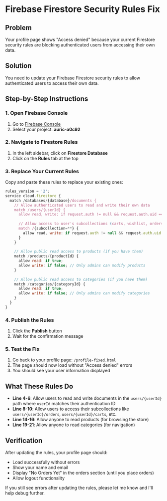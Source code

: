 # Firebase Firestore Security Rules Fix

## Problem
Your profile page shows "Access denied" because your current Firestore security rules are blocking authenticated users from accessing their own data.

## Solution
You need to update your Firebase Firestore security rules to allow authenticated users to access their own data.

## Step-by-Step Instructions

### 1. Open Firebase Console
1. Go to [Firebase Console](https://console.firebase.google.com)
2. Select your project: **auric-a0c92**

### 2. Navigate to Firestore Rules
1. In the left sidebar, click on **Firestore Database**
2. Click on the **Rules** tab at the top

### 3. Replace Your Current Rules
Copy and paste these rules to replace your existing ones:

```javascript
rules_version = '2';
service cloud.firestore {
  match /databases/{database}/documents {
    // Allow authenticated users to read and write their own data
    match /users/{userId} {
      allow read, write: if request.auth != null && request.auth.uid == userId;
      
      // Allow access to user's subcollections (carts, wishlist, orders)
      match /{subcollection=**} {
        allow read, write: if request.auth != null && request.auth.uid == userId;
      }
    }
    
    // Allow public read access to products (if you have them)
    match /products/{productId} {
      allow read: if true;
      allow write: if false; // Only admins can modify products
    }
    
    // Allow public read access to categories (if you have them)
    match /categories/{categoryId} {
      allow read: if true;
      allow write: if false; // Only admins can modify categories
    }
  }
}
```

### 4. Publish the Rules
1. Click the **Publish** button
2. Wait for the confirmation message

### 5. Test the Fix
1. Go back to your profile page: `/profile-fixed.html`
2. The page should now load without "Access denied" errors
3. You should see your user information displayed

## What These Rules Do

- **Line 4-6**: Allow users to read and write documents in the `users/{userId}` path where `userId` matches their authentication ID
- **Line 8-10**: Allow users to access their subcollections like `users/{userId}/orders`, `users/{userId}/carts`, etc.
- **Line 14-16**: Allow anyone to read products (for browsing the store)
- **Line 19-21**: Allow anyone to read categories (for navigation)

## Verification
After updating the rules, your profile page should:
- Load successfully without errors
- Show your name and email
- Display "No Orders Yet" in the orders section (until you place orders)
- Allow logout functionality

If you still see errors after updating the rules, please let me know and I'll help debug further.